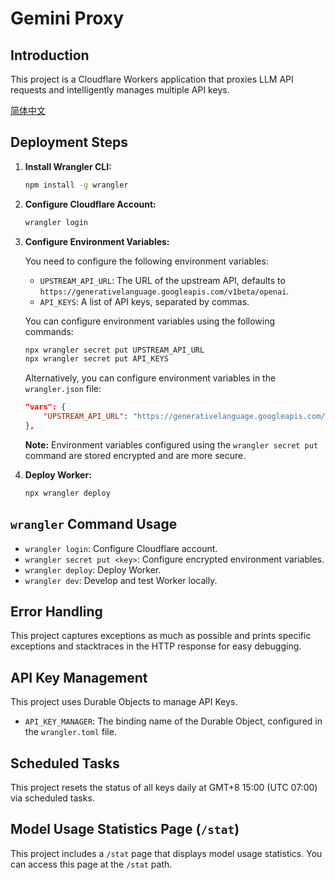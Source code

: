 # Gemini Proxy

## Introduction

This project is a Cloudflare Workers application that proxies LLM API requests and intelligently manages multiple API keys.

[简体中文](/docs/README_zh-CN.md)

## Deployment Steps

1.  **Install Wrangler CLI:**

    ```bash
    npm install -g wrangler
    ```

2.  **Configure Cloudflare Account:**

    ```bash
    wrangler login
    ```

3.  **Configure Environment Variables:**

    You need to configure the following environment variables:

    *   `UPSTREAM_API_URL`: The URL of the upstream API, defaults to `https://generativelanguage.googleapis.com/v1beta/openai`.
    *   `API_KEYS`: A list of API keys, separated by commas.

    You can configure environment variables using the following commands:

    ```bash
    npx wrangler secret put UPSTREAM_API_URL
    npx wrangler secret put API_KEYS
    ```

    Alternatively, you can configure environment variables in the `wrangler.json` file:

    ```json
    "vars": {
		"UPSTREAM_API_URL": "https://generativelanguage.googleapis.com/v1beta/openai"
	},
    ```

    **Note:** Environment variables configured using the `wrangler secret put` command are stored encrypted and are more secure.

4.  **Deploy Worker:**

    ```bash
    npx wrangler deploy
    ```

## `wrangler` Command Usage

*   `wrangler login`: Configure Cloudflare account.
*   `wrangler secret put <key>`: Configure encrypted environment variables.
*   `wrangler deploy`: Deploy Worker.
*   `wrangler dev`: Develop and test Worker locally.

## Error Handling

This project captures exceptions as much as possible and prints specific exceptions and stacktraces in the HTTP response for easy debugging.

## API Key Management

This project uses Durable Objects to manage API Keys.

*   `API_KEY_MANAGER`: The binding name of the Durable Object, configured in the `wrangler.toml` file.

## Scheduled Tasks

This project resets the status of all keys daily at GMT+8 15:00 (UTC 07:00) via scheduled tasks.

## Model Usage Statistics Page (`/stat`)

This project includes a `/stat` page that displays model usage statistics. You can access this page at the `/stat` path.